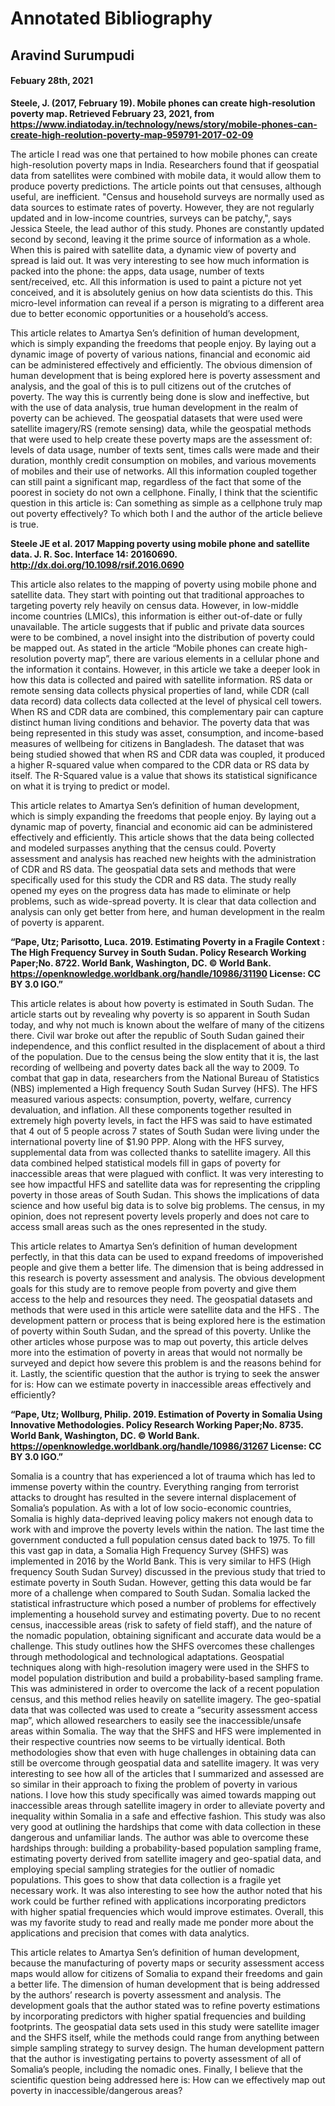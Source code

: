 #  Annotated Bibliography

##  Aravind Surumpudi

#### Febuary 28th, 2021

**Steele, J. (2017, February 19). Mobile phones can create high-resolution poverty map. Retrieved February 23, 2021, from https://www.indiatoday.in/technology/news/story/mobile-phones-can-create-high-reolution-poverty-map-959791-2017-02-09**


The article I read was one that pertained to how mobile phones can create high-resolution poverty maps in India. Researchers found that if geospatial data from satellites were combined with mobile data, it would allow them to produce poverty predictions. The article points out that censuses, although useful, are inefficient. "Census and household surveys are normally used as data sources to estimate rates of poverty. However, they are not regularly updated and in low-income countries, surveys can be patchy,", says Jessica Steele, the lead author of this study. Phones are constantly updated second by second, leaving it the prime source of information as a whole. When this is paired with satellite data, a dynamic view of poverty and spread is laid out. It was very interesting to see how much information is packed into the phone: the apps, data usage, number of texts sent/received, etc. All this information is used to paint a picture not yet conceived, and it is absolutely genius on how data scientists do this. This micro-level information can reveal if a person is migrating to a different area due to better economic opportunities or a household’s access.

This article relates to Amartya Sen’s definition of human development, which is simply expanding the freedoms that people enjoy. By laying out a dynamic image of poverty of various nations, financial and economic aid can be administered effectively and efficiently. The obvious dimension of human development that is being explored here is poverty assessment and analysis, and the goal of this is to pull citizens out of the crutches of poverty. The way this is currently being done is slow and ineffective, but with the use of data analysis, true human development in the realm of poverty can be achieved. The geospatial datasets that were used were satellite imagery/RS (remote sensing) data, while the geospatial methods that were used to help create these poverty maps are the assessment of: levels of data usage, number of texts sent, times calls were made and their duration, monthly credit consumption on mobiles, and various movements of mobiles and their use of networks. All this information coupled together can still paint a significant map, regardless of the fact that some of the poorest in society do not own a cellphone. Finally, I think that the scientific question in this article is: Can something as simple as a cellphone truly map out poverty effectively? To which both I and the author of the  article believe is true.


**Steele JE et al. 2017 Mapping poverty using mobile phone and satellite data. J. R. Soc. Interface 14: 20160690. http://dx.doi.org/10.1098/rsif.2016.0690**


This article also relates to the mapping of poverty using mobile phone and satellite data. They start with pointing out that traditional approaches to targeting poverty rely heavily on census data. However, in low-middle income countries (LMICs), this information is either out-of-date or fully unavailable. The article suggests that if public and private data sources were to be combined, a novel insight into the distribution of poverty could be mapped out. As stated in the article “Mobile phones can create high-resolution poverty map”, there are various elements in a cellular phone and the information it contains. However, in this article we take a deeper look in how this data is collected and paired with satellite information. RS data or remote sensing data collects physical properties of land, while CDR (call data record) data collects data collected at the level of physical cell towers. When RS and CDR data are combined, this complementary pair can capture distinct human living conditions and behavior. The poverty data that was being represented in this study was asset, consumption, and income-based measures of wellbeing for citizens in Bangladesh. The dataset that was being studied showed that when RS and CDR data was coupled, it produced a higher R-squared value when compared to the CDR data or RS data by itself. The R-Squared value is a value that shows its statistical significance on what it is trying to predict or model.  
   
This article relates to Amartya Sen’s definition of human development, which is simply expanding the freedoms that people enjoy. By laying out a dynamic map of poverty, financial and economic aid can be administered effectively and efficiently. This article shows that the data being collected and modeled surpasses anything that the census could. Poverty assessment and analysis has reached new heights with the administration of CDR and RS data. The geospatial data sets and methods that were specifically used for this study the CDR and RS data. The study really opened my eyes on the progress data has made to eliminate or help problems, such as wide-spread poverty. It is clear that data collection and analysis can only get better from here, and human development in the realm of poverty is apparent.


**“Pape, Utz; Parisotto, Luca. 2019. Estimating Poverty in a Fragile Context : The High Frequency Survey in South Sudan. Policy Research Working Paper;No. 8722. World Bank, Washington, DC. © World Bank. https://openknowledge.worldbank.org/handle/10986/31190 License: CC BY 3.0 IGO.”**


This article relates is about how poverty is estimated in South Sudan. The article starts out by revealing why poverty is so apparent in South Sudan today, and why not much is known about the welfare of many of the citizens there. Civil war broke out after the republic of South Sudan gained their independence, and this conflict resulted in the displacement of about a third of the population. Due to the census being the slow entity that it is, the last recording of wellbeing and poverty dates back all the way to 2009. To combat that gap in data, researchers from the National Bureau of Statistics (NBS) implemented a High frequency South Sudan Survey (HFS). The HFS measured  various aspects: consumption, poverty, welfare, currency devaluation, and inflation. All these components together resulted in extremely high poverty levels, in fact the HFS was said to have estimated that 4 out of 5 people across 7 states of South Sudan were living under the international poverty line of $1.90 PPP. Along with the HFS survey, supplemental data from was collected thanks to satellite imagery. All this data combined helped statistical models fill in gaps of poverty for inaccessible areas that were plagued with conflict. It was very interesting to see how impactful HFS and satellite data was for representing the crippling poverty in those areas of South Sudan. This shows the implications of data science and how useful big data is to solve big problems. The census, in my opinion, does not represent poverty levels properly and does not care to access small areas such as the ones represented in the study.
  
This article relates to Amartya Sen’s definition of human development perfectly, in that this data can be used to expand freedoms of impoverished people and give them a better life. The dimension that is being addressed in this research is poverty assessment and analysis. The obvious development goals for this study are to remove people from poverty and give them access to the help and resources they need. The geospatial datasets and methods that were used in this article were satellite data and the HFS . The development pattern or process that is being explored here is the estimation of poverty within South Sudan, and the spread of this poverty. Unlike the other articles whose purpose was to map out poverty, this article delves more into the estimation of poverty in areas that would not normally be surveyed and depict how severe this problem is and the reasons behind for it. Lastly, the scientific question that the author is trying to seek the answer for is: How can we estimate poverty in inaccessible areas effectively and efficiently?


**“Pape, Utz; Wollburg, Philip. 2019. Estimation of Poverty in Somalia Using Innovative Methodologies. Policy Research Working Paper;No. 8735. World Bank, Washington, DC. © World Bank. https://openknowledge.worldbank.org/handle/10986/31267 License: CC BY 3.0 IGO.”**


Somalia is a country that has experienced a lot of trauma which has led to immense poverty within the country. Everything ranging from terrorist attacks to drought has resulted in the severe internal displacement of Somalia’s population. As with a lot of low socio-economic countries, Somalia is highly data-deprived leaving policy makers not enough data to work with and improve the poverty levels within the nation. The last time the government conducted a full population census dated back to 1975. To fill this vast gap in data, a Somalia High Frequency Survey (SHFS) was implemented in 2016 by the World Bank. This is very similar to HFS (High frequency South Sudan Survey) discussed in the previous study that tried to estimate poverty in South Sudan. However, getting this data would be far more of a challenge when compared to South Sudan. Somalia lacked the statistical infrastructure which posed a number of problems for effectively implementing a household survey and estimating poverty. Due to no recent census, inaccessible areas (risk to safety of field staff), and the nature of the nomadic population, obtaining significant and accurate data would be a challenge. This study outlines how the SHFS overcomes these challenges through methodological and technological adaptations. Geospatial techniques along with high-resolution imagery were used in the SHFS to model population distribution and build a probability-based sampling frame. This was administered in order to overcome the lack of a recent population census, and this method relies heavily on satellite imagery. The geo-spatial data that was collected was used to create a “security assessment access map”, which allowed researchers to easily see the inaccessible/unsafe areas within Somalia. The way that the SHFS and HFS were implemented in their respective countries now seems to be virtually identical. Both methodologies show that even with huge challenges in obtaining data can still be overcome through geospatial data and satellite imagery. It was very interesting to see how all of the articles that I summarized and assessed are so similar in their approach to fixing the problem of poverty in various nations. I love how this study specifically was aimed towards mapping out inaccessible areas through satellite imagery in order to alleviate poverty and inequality within Somalia in a safe and effective fashion. This study was also very good at outlining the hardships that come with data collection in these dangerous and unfamiliar lands. The author was able to overcome these hardships through: building a probability-based population sampling frame, estimating poverty derived from satellite imagery and geo-spatial data, and employing special sampling strategies for the outlier of nomadic populations. This goes to show that data collection is a fragile yet necessary work. It was also interesting to see how the author noted that his work could be further refined with applications incorporating predictors with higher spatial frequencies which would improve estimates. Overall, this was my favorite study to read and really made me ponder more about the applications and precision that comes with data analytics.
   
   
This article relates to Amartya Sen’s definition of human development, because the manufacturing of poverty maps or security assessment access maps would allow for citizens of Somalia to expand their freedoms and gain a better life. The dimension of human development that is being addressed by the authors’ research is poverty assessment and analysis. The development goals that the author stated was to refine poverty estimations by incorporating predictors with higher spatial frequencies and building footprints. The geospatial data sets used in this study were satellite imager and the SHFS itself, while the methods could range from anything between simple sampling strategy to survey design. The human development pattern that the author is investigating pertains to poverty assessment of all of Somalia’s people, including the nomadic ones. Finally, I believe that the scientific question being addressed here is: How can we effectively map out poverty in inaccessible/dangerous areas?
	
	
